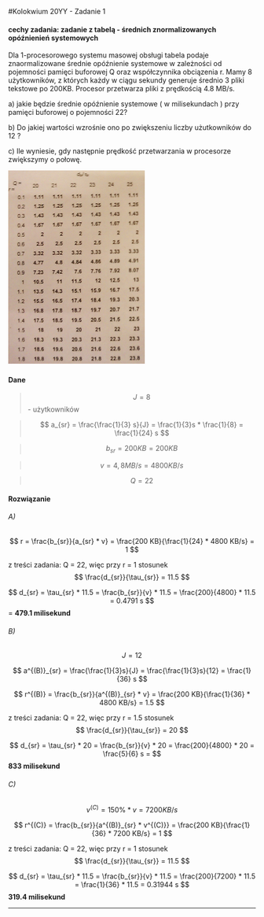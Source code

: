 #Kolokwium 20YY - Zadanie 1

#### cechy zadania: zadanie z tabelą - średnich znormalizowanych opóźnienień systemowych

Dla 1-procesorowego systemu masowej obsługi tabela podaje znaormalizowane średnie opóźnienie systemowe w zależności od pojemności pamięci buforowej Q oraz współczynnika obciązenia r.
Mamy 8 użytkowników, z których każdy w ciągu sekundy generuje średnio 3 pliki tekstowe po 200KB. Procesor przetwarza pliki z prędkością 4.8 MB/s.

a) jakie będzie średnie opóźnienie systemowe ( w milisekundach ) przy pamięci buforowej o pojemności 22?

b) Do jakiej wartości wzrośnie ono po zwiększeniu liczby użutkowników do 12 ?

c) Ile wyniesie, gdy następnie prędkość przetwarzania w procesorze zwiększymy o połowę.

![20YY-01.png](20YY-01.png "20YY-01.png")

#### Dane

> $$ J = 8 $$ - użytkowników

> $$ a_{sr} = \frac{\frac{1}{3} s}{J} = \frac{1}{3}s * \frac{1}{8} = \frac{1}{24} s $$ 

> $$ b_{sr} = 200KB = 200KB $$

> $$ v = 4,8 MB/s = 4800 KB/s $$

> $$ Q = 22 $$

#### Rozwiązanie

###### A)

$$ r = \frac{b_{sr}}{a_{sr} * v} = \frac{200 KB}{\frac{1}{24} * 4800 KB/s} = 1 $$

z treści zadania: Q = 22, więc przy r = 1 stosunek $$ \frac{d_{sr}}{\tau_{sr}} = 11.5 $$

$$ d_{sr} = \tau_{sr} * 11.5 = \frac{b_{sr}}{v} * 11.5 = \frac{200}{4800} * 11.5 = 0.4791 s $$ = **479.1 milisekund**

###### B)

$$ J = 12 $$ 

$$ a^{(B)}_{sr} = \frac{\frac{1}{3}s}{J} = \frac{\frac{1}{3}s}{12} = \frac{1}{36} s $$

$$ r^{(B)} = \frac{b_{sr}}{a^{(B)}_{sr} * v} = \frac{200 KB}{\frac{1}{36} * 4800 KB/s} = 1.5 $$

z treści zadania: Q = 22, więc przy r = 1.5 stosunek $$ \frac{d_{sr}}{\tau_{sr}} = 20 $$

$$ d_{sr} = \tau_{sr} * 20 = \frac{b_{sr}}{v} * 20 = \frac{200}{4800} * 20 = \frac{5}{6} s = $$ **833 milisekund** 

###### C)

$$ v^{(C)} = 150\% * v = 7200KB/s $$

$$ r^{(C)} = \frac{b_{sr}}{a^{(B)}_{sr} * v^{(C)}} = \frac{200 KB}{\frac{1}{36} * 7200 KB/s} = 1 $$

z treści zadania: Q = 22, więc przy r = 1 stosunek $$ \frac{d_{sr}}{\tau_{sr}} = 11.5 $$

$$ d_{sr} = \tau_{sr} * 11.5 = \frac{b_{sr}}{v} * 11.5 = \frac{200}{7200} * 11.5 = \frac{1}{36} * 11.5 = 0.31944 s $$ **319.4 milisekund**

---

